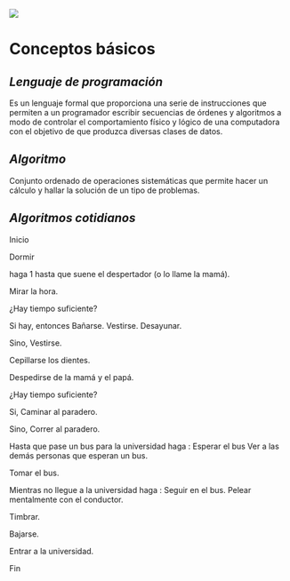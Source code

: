 ![](https://www.google.com/images/branding/googlelogo/1x/googlelogo_color_272x92dp.png)

# Conceptos básicos

## *Lenguaje de programación*

Es un lenguaje formal que proporciona una serie de instrucciones que permiten a un programador escribir secuencias de órdenes y algoritmos a modo de controlar el comportamiento físico y lógico de una computadora con el objetivo de que produzca diversas clases de datos.

## *Algoritmo*

Conjunto ordenado de operaciones sistemáticas que permite hacer un cálculo y hallar la solución de un tipo de problemas.

## *Algoritmos cotidianos*

Inicio

Dormir 

haga 1 hasta que suene el despertador (o lo llame la mamá).

Mirar la hora.

¿Hay tiempo suficiente?

Si hay, entonces 
    Bañarse.
    Vestirse.
    Desayunar.
    
Sino, 
      Vestirse.

Cepillarse los dientes.

Despedirse de la mamá y el papá.

   ¿Hay tiempo suficiente?
   
Si, Caminar al paradero.

Sino, Correr al paradero.

Hasta que pase un bus para la universidad haga :
    Esperar el bus
    Ver a las demás personas que esperan un  bus.
    
Tomar el bus.

Mientras no llegue a la universidad haga : 
    Seguir en el bus.
    Pelear mentalmente con el conductor.
    
Timbrar.

Bajarse.

Entrar a la universidad. 

Fin
